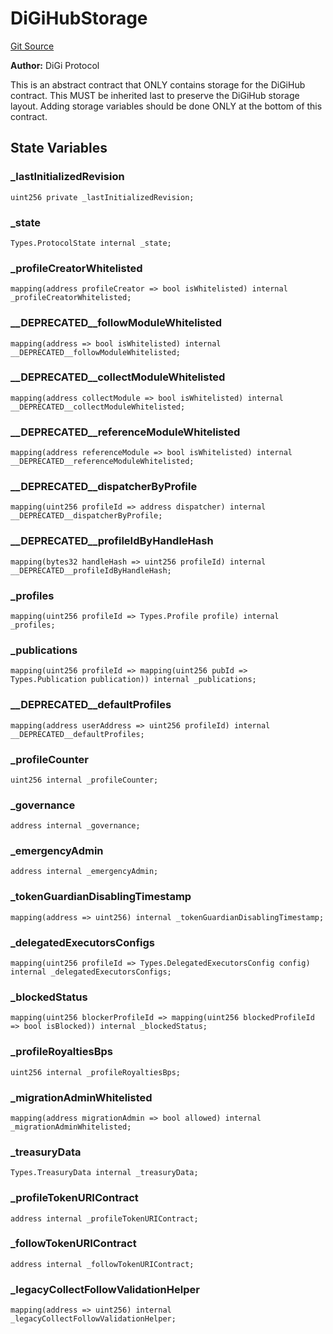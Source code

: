 # DiGiHubStorage
[Git Source](https://github.com/digiv3rse/protocol-contracts/blob/0d518167a484d4368bad0990424be098fe779fa4/contracts/base/DiGiHubStorage.sol)

**Author:**
DiGi Protocol

This is an abstract contract that ONLY contains storage for the DiGiHub contract. This MUST be inherited last
to preserve the DiGiHub storage layout. Adding storage variables should be done ONLY at the bottom of this contract.


## State Variables
### _lastInitializedRevision

```solidity
uint256 private _lastInitializedRevision;
```


### _state

```solidity
Types.ProtocolState internal _state;
```


### _profileCreatorWhitelisted

```solidity
mapping(address profileCreator => bool isWhitelisted) internal _profileCreatorWhitelisted;
```


### __DEPRECATED__followModuleWhitelisted

```solidity
mapping(address => bool isWhitelisted) internal __DEPRECATED__followModuleWhitelisted;
```


### __DEPRECATED__collectModuleWhitelisted

```solidity
mapping(address collectModule => bool isWhitelisted) internal __DEPRECATED__collectModuleWhitelisted;
```


### __DEPRECATED__referenceModuleWhitelisted

```solidity
mapping(address referenceModule => bool isWhitelisted) internal __DEPRECATED__referenceModuleWhitelisted;
```


### __DEPRECATED__dispatcherByProfile

```solidity
mapping(uint256 profileId => address dispatcher) internal __DEPRECATED__dispatcherByProfile;
```


### __DEPRECATED__profileIdByHandleHash

```solidity
mapping(bytes32 handleHash => uint256 profileId) internal __DEPRECATED__profileIdByHandleHash;
```


### _profiles

```solidity
mapping(uint256 profileId => Types.Profile profile) internal _profiles;
```


### _publications

```solidity
mapping(uint256 profileId => mapping(uint256 pubId => Types.Publication publication)) internal _publications;
```


### __DEPRECATED__defaultProfiles

```solidity
mapping(address userAddress => uint256 profileId) internal __DEPRECATED__defaultProfiles;
```


### _profileCounter

```solidity
uint256 internal _profileCounter;
```


### _governance

```solidity
address internal _governance;
```


### _emergencyAdmin

```solidity
address internal _emergencyAdmin;
```


### _tokenGuardianDisablingTimestamp

```solidity
mapping(address => uint256) internal _tokenGuardianDisablingTimestamp;
```


### _delegatedExecutorsConfigs

```solidity
mapping(uint256 profileId => Types.DelegatedExecutorsConfig config) internal _delegatedExecutorsConfigs;
```


### _blockedStatus

```solidity
mapping(uint256 blockerProfileId => mapping(uint256 blockedProfileId => bool isBlocked)) internal _blockedStatus;
```


### _profileRoyaltiesBps

```solidity
uint256 internal _profileRoyaltiesBps;
```


### _migrationAdminWhitelisted

```solidity
mapping(address migrationAdmin => bool allowed) internal _migrationAdminWhitelisted;
```


### _treasuryData

```solidity
Types.TreasuryData internal _treasuryData;
```


### _profileTokenURIContract

```solidity
address internal _profileTokenURIContract;
```


### _followTokenURIContract

```solidity
address internal _followTokenURIContract;
```


### _legacyCollectFollowValidationHelper

```solidity
mapping(address => uint256) internal _legacyCollectFollowValidationHelper;
```


